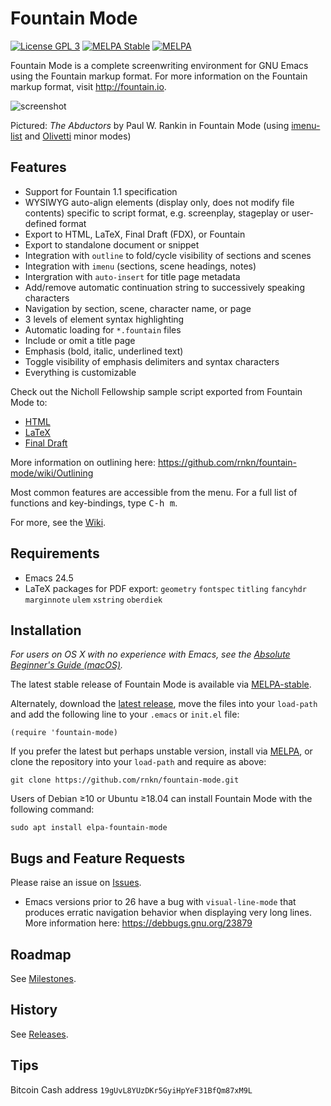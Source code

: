 Fountain Mode
=============

[![License GPL 3](https://img.shields.io/badge/license-GPL_3-green.svg)](https://www.gnu.org/licenses/gpl-3.0.txt)
[![MELPA Stable](https://stable.melpa.org/packages/fountain-mode-badge.svg)](https://stable.melpa.org/#/fountain-mode)
[![MELPA](https://melpa.org/packages/fountain-mode-badge.svg)](https://melpa.org/#/fountain-mode)

Fountain Mode is a complete screenwriting environment for GNU Emacs
using the Fountain markup format. For more information on the Fountain markup
format, visit <http://fountain.io>.

![screenshot](https://github.com/rnkn/fountain-mode/raw/master/screenshots/01.png)

Pictured: *The Abductors* by Paul W. Rankin in Fountain Mode (using [imenu-list] and
[Olivetti] minor modes)

[imenu-list]: https://github.com/bmag/imenu-list "imenu-list"
[olivetti]: https://github.com/rnkn/olivetti "Olivetti"

Features
--------

- Support for Fountain 1.1 specification
- WYSIWYG auto-align elements (display only, does not modify file contents)
  specific to script format, e.g. screenplay, stageplay or user-defined format
- Export to HTML, LaTeX, Final Draft (FDX), or Fountain
- Export to standalone document or snippet
- Integration with `outline` to fold/cycle visibility of sections and scenes
- Integration with `imenu` (sections, scene headings, notes)
- Intergration with `auto-insert` for title page metadata
- Add/remove automatic continuation string to successively speaking characters
- Navigation by section, scene, character name, or page
- 3 levels of element syntax highlighting
- Automatic loading for `*.fountain` files
- Include or omit a title page
- Emphasis (bold, italic, underlined text)
- Toggle visibility of emphasis delimiters and syntax characters
- Everything is customizable

Check out the Nicholl Fellowship sample script exported from Fountain Mode to:

- [HTML](https://rawgit.com/rnkn/mcqueen/master/sample/sample.html)
- [LaTeX](https://www.sharelatex.com/project/54ed9180966959cb7fdbde8e)
- [Final Draft](http://files.paulwrankin.com/fountain-mode/Nicholl%20Fellowship%20sample.fdx)

More information on outlining here: <https://github.com/rnkn/fountain-mode/wiki/Outlining>

Most common features are accessible from the menu. For a full list of functions
and key-bindings, type <kbd>C-h m</kbd>.

For more, see the [Wiki](https://github.com/rnkn/fountain-mode/wiki).

Requirements
------------

- Emacs 24.5
- LaTeX packages for PDF export: `geometry` `fontspec` `titling` `fancyhdr`
  `marginnote` `ulem` `xstring` `oberdiek`

Installation
------------

*For users on OS X with no experience with Emacs, see the
[Absolute Beginner's Guide (macOS)][guide].*

The latest stable release of Fountain Mode is available via
[MELPA-stable](http://stable.melpa.org/#/fountain-mode).

Alternately, download the [latest release], move the files into your
`load-path` and add the following line to your `.emacs` or `init.el` file:

    (require 'fountain-mode)

If you prefer the latest but perhaps unstable version, install via
[MELPA], or clone the repository into your `load-path` and require as
above:

    git clone https://github.com/rnkn/fountain-mode.git

Users of Debian ≥10 or Ubuntu ≥18.04 can install Fountain Mode with the following command:

    sudo apt install elpa-fountain-mode

[guide]: https://github.com/rnkn/fountain-mode/wiki/Absolute-Beginner's-Guide-(macOS) "Absolute Beginner's Guide (macOS)"
[melpa]: https://melpa.org/#/fountain-mode "MELPA"
[melpa-stable]: https://stable.melpa.org/#/fountain-mode "MELPA-stable"
[latest release]: https://github.com/rnkn/fountain-mode/releases/latest "Fountain Mode latest release"

Bugs and Feature Requests
-------------------------

Please raise an issue on [Issues](https://github.com/rnkn/fountain-mode/issues).

- Emacs versions prior to 26 have a bug with `visual-line-mode` that produces erratic
  navigation behavior when displaying very long lines. More information here:
  <https://debbugs.gnu.org/23879>

Roadmap
-------

See [Milestones](https://github.com/rnkn/fountain-mode/milestones).

History
-------

See [Releases](https://github.com/rnkn/fountain-mode/releases).

Tips
----

Bitcoin Cash address `19gUvL8YUzDKr5GyiHpYeF31BfQm87xM9L`
